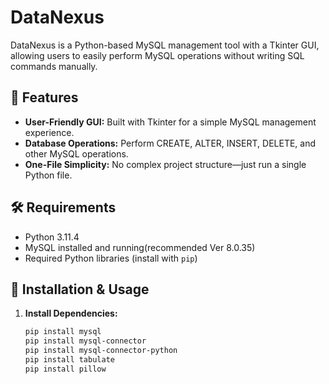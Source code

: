 # DataNexus

DataNexus is a Python-based MySQL management tool with a Tkinter GUI, allowing users to easily perform MySQL operations without writing SQL commands manually.

## 🚀 Features

- **User-Friendly GUI:** Built with Tkinter for a simple MySQL management experience.
- **Database Operations:** Perform CREATE, ALTER, INSERT, DELETE, and other MySQL operations.
- **One-File Simplicity:** No complex project structure—just run a single Python file.

## 🛠 Requirements

- Python 3.11.4
- MySQL installed and running(recommended Ver 8.0.35)
- Required Python libraries (install with `pip`)

## 🔧 Installation & Usage

1. **Install Dependencies:**
   ```bash
   pip install mysql
   pip install mysql-connector
   pip install mysql-connector-python
   pip install tabulate 
   pip install pillow
